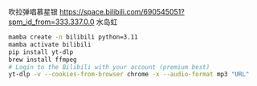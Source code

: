 吹拉弹唱慕星银      https://space.bilibili.com/690545051?spm_id_from=333.337.0.0
水岛虹              
```bash
mamba create -n bilibili python=3.11
mamba activate bilibili
pip install yt-dlp
brew install ffmpeg
# Login to the Bilibili with your account (premium best)
yt-dlp -v --cookies-from-browser chrome -x --audio-format mp3 "URL"
```
